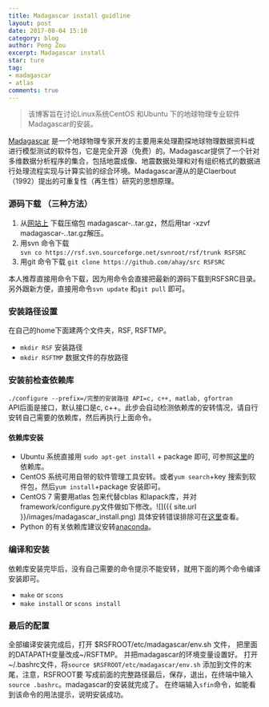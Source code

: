 ```yaml
---
title: Madagascar install guidline
layout: post
date: 2017-08-04 15:10 
category: blog
author: Peng Zou
excerpt: Madagascar install 
star: ture 
tag: 
- madagascar 
- atlas
comments: true 
--- 
```


> 该博客旨在讨论Linux系统CentOS 和Ubuntu 下的地球物理专业软件Madagascar的安装。      

[Madagascar](http://www.ahay.org/wiki/Main_Page) 是一个地球物理专家开发的主要用来处理勘探地球物理数据资料或进行模型测试的软件包，它是完全开源（免费）的。Madagascar提供了一个针对多维数据分析程序的集合，包括地震成像、地震数据处理和对有组织格式的数据进行处理流程实现与计算实验的综合环境。Madagascar遵从的是Claerbout（1992）提出的可重复性（再生性）研究的思想原理。

### 源码下载 （三种方法）

1.  从[网站上](http://sourceforge.net/projects/rsf/files) 下载压缩包 madagascar-*.*.tar.gz，然后用tar -xzvf madagascar-*.*.tar.gz解压。
2. 用svn 命令下载  
`svn co https://rsf.svn.sourceforge.net/svnroot/rsf/trunk RSFSRC`   
3. 用git 命令下载 
`git clone https://github.com/ahay/src RSFSRC`    

本人推荐直接用命令下载，因为用命令会直接把最新的源码下载到RSFSRC目录。另外跟新方便，直接用命令`svn update` 和`git pull` 即可。 

### 安装路径设置  
在自己的home下面建两个文件夹，RSF, RSFTMP。
+ `mkdir RSF`  安装路径
+ `mkdir RSFTMP`   数据文件的存放路径

### 安装前检查依赖库   

`./configure --prefix=/完整的安装路径 API=c, c++, matlab, gfortran`    
API后面是接口，默认接口是c, c++。此步会自动检测依赖库的安转情况，请自行安转自己需要的依赖库，然后再执行上面命令。

#### 依赖库安装 
+ Ubuntu 系统直接用 `sudo apt-get install` + package 即可, 可参照[这里](http://blog.sciencenet.cn/home.php?mod=space&uid=898810&do=blog&id=674969)的依赖库。
+ CentOS 系统可用自带的软件管理工具安转。或者`yum search`+key 搜索到软件包，然后`yum install`+package 安装即可。
+ CentOS 7 需要用atlas 包来代替cblas 和lapack库，并对 framework/configure.py文件做如下修改。![]({{ site.url }}/images/madagascar_install.png)
具体安转错误排除可在[这里](http://www.ahay.org/wikilocal/docs/3_Madagascarschool-Qingdao-Wang.pdf)查看。 
+ Python 的有关依赖库建议安转[anaconda](https://www.continuum.io/downloads/)。


### 编译和安装 

依赖库安装完毕后，没有自己需要的命令提示不能安转，就用下面的两个命令编译安装即可。  
+ `make` or `scons`
+ `make install` or `scons install` 

### 最后的配置 
全部编译安装完成后，打开 $RSFROOT/etc/madagascar/env.sh 文件， 把里面的DATAPATH变量改成~/RSFTMP。
并把madagascar的环境变量设置好。
打开 ~/.bashrc文件，将`source $RSFROOT/etc/madagascar/env.sh` 添加到文件的末尾，注意，RSFROOT要
写成前面的完整路径最后，保存，退出，在终端中输入 `source .bashrc`。madagascar的安装就完成了。
在终端输入`sfin`命令，如能看到该命令的用法提示，说明安装成功。


